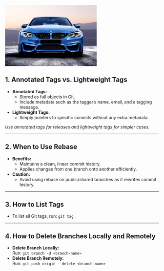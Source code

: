 <img src="images/image.png" width="300" alt="image">

## 1. Annotated Tags vs. Lightweight Tags
- **Annotated Tags:**
  - Stored as full objects in Git.
  - Include metadata such as the tagger’s name, email, and a tagging message.
- **Lightweight Tags:**
  - Simply pointers to specific commits without any extra metadata.

*Use annotated tags for releases and lightweight tags for simpler cases.*

---

## 2. When to Use Rebase
- **Benefits:**
  - Maintains a clean, linear commit history.
  - Applies changes from one branch onto another efficiently.
- **Caution:**
  - Avoid using rebase on public/shared branches as it rewrites commit history.

---

## 3. How to List Tags
- To list all Git tags, run: `git tag`

---


## 4. How to Delete Branches Locally and Remotely
- **Delete Branch Locally:**  
  Run: `git branch -d <branch-name>`
- **Delete Branch Remotely:**  
  Run: `git push origin --delete <branch-name>`




